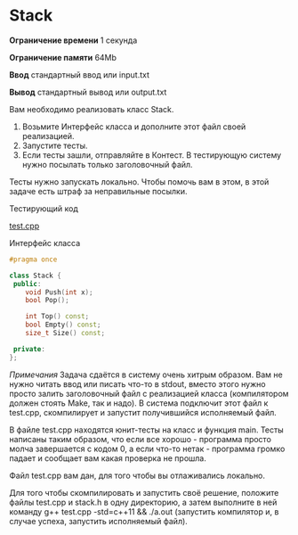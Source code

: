 # Stack

**Ограничение времени** 1 секунда

**Ограничение памяти**  64Mb

**Ввод**    стандартный ввод или input.txt

**Вывод**   стандартный вывод или output.txt

  Вам необходимо реализовать класс Stack.
  1. Возьмите Интерфейс класса и дополните этот файл своей реализацией. 
  2. Запустите тесты. 
  3. Если тесты зашли, отправляйте в Контест. В тестирующую систему нужно посылать только заголовочный файл.

  Тесты нужно запускать локально. Чтобы помочь вам в этом, в этой задаче есть штраф за неправильные посылки.

  Тестирующий код

[test.cpp](test.cpp)

  Интерфейс класса

```cpp
#pragma once

class Stack {
 public:
    void Push(int x);
    bool Pop();

    int Top() const;
    bool Empty() const;
    size_t Size() const;

 private:
};
```

  *Примечания*
  Задача сдаётся в систему очень хитрым образом. Вам не нужно читать ввод или писать что-то в stdout, вместо этого нужно просто залить заголовочный файл с реализацией класса (компилятором должен стоять Make, так и надо).
  В система подключит этот файл к test.cpp, скомпилирует и запустит получившийся исполняемый файл.

  В файле test.cpp находятся юнит-тесты на класс и функция main. Тесты написаны таким образом, что если все хорошо - программа просто молча завершается с кодом 0, а если что-то нетак - программа громко падает и сообщает вам какая проверка не прошла.

  Файл test.cpp вам дан, для того чтобы вы отлаживались локально.

  Для того чтобы скомпилировать и запустить своё решение, положите файлы test.cpp и stack.h в одну директорию, а затем выполните в ней команду g++ test.cpp -std=c++11 && ./a.out (запустить компилятор и, в случае успеха, запустить исполняемый файл).
